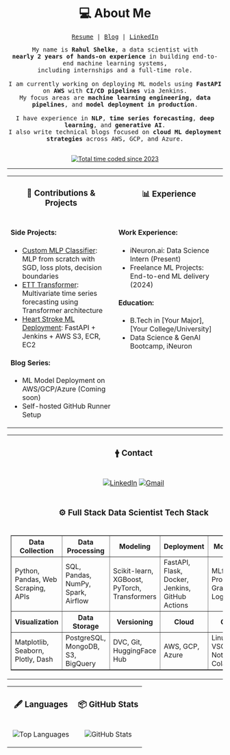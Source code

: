 <h1 align="center">💻 About Me</h1>

<div align="center">
<samp>

<a href="https://rahul-portfolio.com/resume.pdf" target="_blank">Resume</a> | <a href="https://medium.com/@rahul-ds">Blog</a> | <a href="https://linkedin.com/in/rahul-shelke">LinkedIn</a>

</samp>
<samp align="justify">
My name is <strong>Rahul Shelke</strong>, a data scientist with <br>
<strong>nearly 2 years of hands-on experience</strong> in building end-to-end machine learning systems, <br> including internships and a full-time role.
<br><br>
I am currently working on deploying ML models using <strong>FastAPI</strong> on <strong>AWS</strong> with <strong>CI/CD pipelines</strong> via Jenkins. <br>
My focus areas are <strong>machine learning engineering</strong>, <strong>data pipelines</strong>, and <strong>model deployment in production</strong>.
<br>
<br>
I have experience in <strong>NLP</strong>, <strong>time series forecasting</strong>, <strong>deep learning</strong>, and <strong>generative AI</strong>.
<br>
I also write technical blogs focused on <strong>cloud ML deployment strategies</strong> across AWS, GCP, and Azure.
<br>
<br>
</samp>

<a href="https://wakatime.com/@rahul-shelke"><img src="https://wakatime.com/badge/user/your-id.svg" alt="Total time coded since 2023" /></a>
</div>

<hr>

<div align="center">
<table width="100%">
<tr>
<td valign="top" width="50%">
<h3 align="center" margin="0">📂 Contributions & Projects</h3>
</td>
<td valign="top" width="50%">
<h3 align="center" margin="0">📊 Experience</h3>
</td>
</tr>
<tr>
<td valign="top" width="50%">

#### Side Projects:
- [Custom MLP Classifier](https://github.com/rahul-shelke/custom-mlp): MLP from scratch with SGD, loss plots, decision boundaries
- [ETT Transformer](https://github.com/rahul-shelke/ett-transformer): Multivariate time series forecasting using Transformer architecture
- [Heart Stroke ML Deployment](https://github.com/rahul-shelke/heart-stroke-pipeline): FastAPI + Jenkins + AWS S3, ECR, EC2

#### Blog Series:
- ML Model Deployment on AWS/GCP/Azure (Coming soon)
- Self-hosted GitHub Runner Setup

</td>
<td valign="top" width="50%">

#### Work Experience:
- iNeuron.ai: Data Science Intern (Present)
- Freelance ML Projects: End-to-end ML delivery (2024)

#### Education:
- B.Tech in [Your Major], [Your College/University]
- Data Science & GenAI Bootcamp, iNeuron

</td>
</tr>
</table>
</div>

<div align="center">
<table width="100%">
<tr>
<td valign="top" width="100%">
<h3 align="center" margin="0">🛉 Contact</h3>
</td>
</tr>
<tr>
<td valign="top" width="100%">
<div align="center">

[![LinkedIn](https://img.shields.io/static/v1?style=for-the-badge&message=LinkedIn&color=0A66C2&logo=LinkedIn&logoColor=FFFFFF&label=)](https://linkedin.com/in/rahul-shelke)
[![Gmail](https://img.shields.io/static/v1?style=for-the-badge&message=Gmail&color=EA4335&logo=Gmail&logoColor=FFFFFF&label=)](mailto:rahul.shelke.ds@gmail.com)

</div>
</td>
</tr>
<tr>
<td valign="top" width="100%">
<h3 align="center" margin="0">⚙️ Full Stack Data Scientist Tech Stack</h3>
</td>
</tr>
<tr>
<td valign="top" width="100%">
<div align="center">
<table width="100%" border="1">
<tr>
<th>Data Collection</th>
<th>Data Processing</th>
<th>Modeling</th>
<th>Deployment</th>
<th>Monitoring</th>
</tr>
<tr>
<td>Python, Pandas, Web Scraping, APIs</td>
<td>SQL, Pandas, NumPy, Spark, Airflow</td>
<td>Scikit-learn, XGBoost, PyTorch, Transformers</td>
<td>FastAPI, Flask, Docker, Jenkins, GitHub Actions</td>
<td>MLflow, Prometheus, Grafana, Logging</td>
</tr>
<tr>
<th>Visualization</th>
<th>Data Storage</th>
<th>Versioning</th>
<th>Cloud</th>
<th>Others</th>
</tr>
<tr>
<td>Matplotlib, Seaborn, Plotly, Dash</td>
<td>PostgreSQL, MongoDB, S3, BigQuery</td>
<td>DVC, Git, HuggingFace Hub</td>
<td>AWS, GCP, Azure</td>
<td>Linux, VSCode, Notion, Colab</td>
</tr>
</table>
</div>
</td>
</tr>
</table>
</div>

<!-- Optional GitHub Stats Section -->
<div align="center">
<table width="100%">
<tr>
<td valign="top" width="50%">
<h3 align="center" margin="0">🖋️ Languages</h3>
</td>
<td valign="top" width="50%">
<h3 align="center" margin="0">📦 GitHub Stats</h3>
</td>
</tr>
<tr>
<td valign="top" width="50%">
<div align="center">

![Top Languages](https://github-readme-stats.vercel.app/api/top-langs/?username=rahul-shelke&theme=github_dark_dimmed&langs_count=10&layout=compact)

</div>
</td>
<td valign="top" width="50%">
<div align="center">

![GitHub Stats](https://github-readme-stats.vercel.app/api?username=rahul-shelke&theme=github_dark_dimmed&show_icons=true)

</div>
</td>
</tr>
</table>
</div>